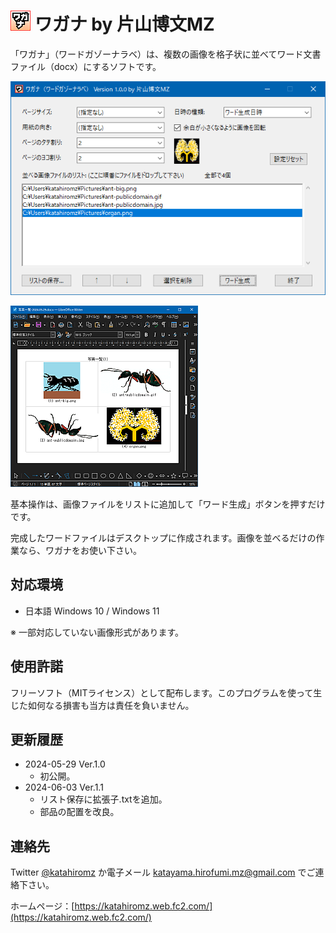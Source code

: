 ﻿# ![](img/MyName-32x32.png "") ワガナ by 片山博文MZ

「ワガナ」（ワードガゾーナラベ）は、複数の画像を格子状に並べてワード文書ファイル（docx）にするソフトです。

![Screenshot 1](img/screenshot_1.png)

![Screenshot 2](img/screenshot_2.png)

基本操作は、画像ファイルをリストに追加して「ワード生成」ボタンを押すだけです。

完成したワードファイルはデスクトップに作成されます。画像を並べるだけの作業なら、ワガナをお使い下さい。

## 対応環境

- 日本語 Windows 10 / Windows 11

※ 一部対応していない画像形式があります。

## 使用許諾

フリーソフト（MITライセンス）として配布します。このプログラムを使って生じた如何なる損害も当方は責任を負いません。

## 更新履歴

- 2024-05-29 Ver.1.0
    - 初公開。
- 2024-06-03 Ver.1.1
    - リスト保存に拡張子.txtを追加。
    - 部品の配置を改良。

## 連絡先

Twitter [@katahiromz](https://twitter.com/katahiromz) か電子メール katayama.hirofumi.mz@gmail.com でご連絡下さい。

ホームページ：[https://katahiromz.web.fc2.com/](https://katahiromz.web.fc2.com/)
